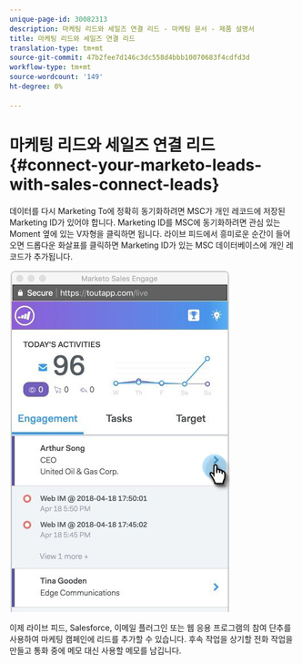 ```yaml
---
unique-page-id: 30082313
description: 마케팅 리드와 세일즈 연결 리드 - 마케팅 문서 - 제품 설명서
title: 마케팅 리드와 세일즈 연결 리드
translation-type: tm+mt
source-git-commit: 47b2fee7d146c3dc558d4bbb10070683f4cdfd3d
workflow-type: tm+mt
source-wordcount: '149'
ht-degree: 0%

---
```



# 마케팅 리드와 세일즈 연결 리드 {#connect-your-marketo-leads-with-sales-connect-leads}

데이터를 다시 Marketing To에 정확히 동기화하려면 MSC가 개인 레코드에 저장된 Marketing ID가 있어야 합니다. Marketing ID를 MSC에 동기화하려면 관심 있는 Moment 옆에 있는 V자형을 클릭하면 됩니다. 라이브 피드에서 흥미로운 순간이 들어오면 드롭다운 화살표를 클릭하면 Marketing ID가 있는 MSC 데이터베이스에 개인 레코드가 추가됩니다.

![](assets/engagement.png)

이제 라이브 피드, Salesforce, 이메일 플러그인 또는 웹 응용 프로그램의 참여 단추를 사용하여 마케팅 캠페인에 리드를 추가할 수 있습니다. 후속 작업을 상기할 전화 작업을 만들고 통화 중에 메모 대신 사용할 메모를 남깁니다.

